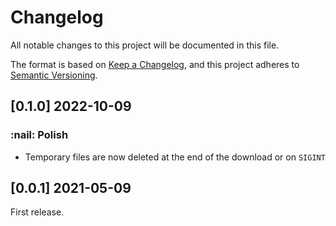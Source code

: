 # Changelog
All notable changes to this project will be documented in this file.

The format is based on [Keep a Changelog](https://keepachangelog.com/en/1.0.0/),
and this project adheres to [Semantic Versioning](https://semver.org/spec/v2.0.0.html).

## [0.1.0] 2022-10-09
### :nail: Polish
- Temporary files are now deleted at the end of the download or on `SIGINT`

## [0.0.1] 2021-05-09

First release.

